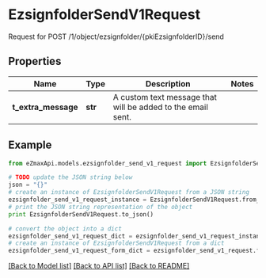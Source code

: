 # EzsignfolderSendV1Request

Request for POST /1/object/ezsignfolder/{pkiEzsignfolderID}/send

## Properties

Name | Type | Description | Notes
------------ | ------------- | ------------- | -------------
**t_extra_message** | **str** | A custom text message that will be added to the email sent. | 

## Example

```python
from eZmaxApi.models.ezsignfolder_send_v1_request import EzsignfolderSendV1Request

# TODO update the JSON string below
json = "{}"
# create an instance of EzsignfolderSendV1Request from a JSON string
ezsignfolder_send_v1_request_instance = EzsignfolderSendV1Request.from_json(json)
# print the JSON string representation of the object
print EzsignfolderSendV1Request.to_json()

# convert the object into a dict
ezsignfolder_send_v1_request_dict = ezsignfolder_send_v1_request_instance.to_dict()
# create an instance of EzsignfolderSendV1Request from a dict
ezsignfolder_send_v1_request_form_dict = ezsignfolder_send_v1_request.from_dict(ezsignfolder_send_v1_request_dict)
```
[[Back to Model list]](../README.md#documentation-for-models) [[Back to API list]](../README.md#documentation-for-api-endpoints) [[Back to README]](../README.md)


